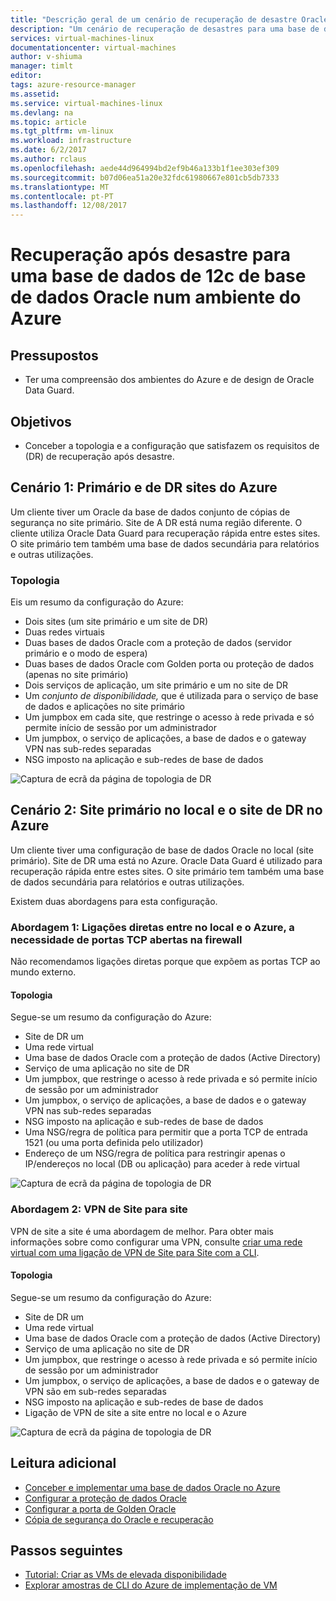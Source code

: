 ```yaml
---
title: "Descrição geral de um cenário de recuperação de desastre Oracle no seu ambiente do Azure | Microsoft Docs"
description: "Um cenário de recuperação de desastres para uma base de dados de 12c de base de dados Oracle no seu ambiente do Azure"
services: virtual-machines-linux
documentationcenter: virtual-machines
author: v-shiuma
manager: timlt
editor: 
tags: azure-resource-manager
ms.assetid: 
ms.service: virtual-machines-linux
ms.devlang: na
ms.topic: article
ms.tgt_pltfrm: vm-linux
ms.workload: infrastructure
ms.date: 6/2/2017
ms.author: rclaus
ms.openlocfilehash: aede44d964994bd2ef9b46a133b1f1ee303ef309
ms.sourcegitcommit: b07d06ea51a20e32fdc61980667e801cb5db7333
ms.translationtype: MT
ms.contentlocale: pt-PT
ms.lasthandoff: 12/08/2017
---
```

# <a name="disaster-recovery-for-an-oracle-database-12c-database-in-an-azure-environment"></a>Recuperação após desastre para uma base de dados de 12c de base de dados Oracle num ambiente do Azure

## <a name="assumptions"></a>Pressupostos

- Ter uma compreensão dos ambientes do Azure e de design de Oracle Data Guard.


## <a name="goals"></a>Objetivos
- Conceber a topologia e a configuração que satisfazem os requisitos de (DR) de recuperação após desastre.

## <a name="scenario-1-primary-and-dr-sites-on-azure"></a>Cenário 1: Primário e de DR sites do Azure

Um cliente tiver um Oracle da base de dados conjunto de cópias de segurança no site primário. Site de A DR está numa região diferente. O cliente utiliza Oracle Data Guard para recuperação rápida entre estes sites. O site primário tem também uma base de dados secundária para relatórios e outras utilizações. 

### <a name="topology"></a>Topologia

Eis um resumo da configuração do Azure:

- Dois sites (um site primário e um site de DR)
- Duas redes virtuais
- Duas bases de dados Oracle com a proteção de dados (servidor primário e o modo de espera)
- Duas bases de dados Oracle com Golden porta ou proteção de dados (apenas no site primário)
- Dois serviços de aplicação, um site primário e um no site de DR
- Um *conjunto de disponibilidade,* que é utilizada para o serviço de base de dados e aplicações no site primário
- Um jumpbox em cada site, que restringe o acesso à rede privada e só permite início de sessão por um administrador
- Um jumpbox, o serviço de aplicações, a base de dados e o gateway VPN nas sub-redes separadas
- NSG imposto na aplicação e sub-redes de base de dados

![Captura de ecrã da página de topologia de DR](./media/oracle-disaster-recovery/oracle_topology_01.png)

## <a name="scenario-2-primary-site-on-premises-and-dr-site-on-azure"></a>Cenário 2: Site primário no local e o site de DR no Azure

Um cliente tiver uma configuração de base de dados Oracle no local (site primário). Site de DR uma está no Azure. Oracle Data Guard é utilizado para recuperação rápida entre estes sites. O site primário tem também uma base de dados secundária para relatórios e outras utilizações. 

Existem duas abordagens para esta configuração.

### <a name="approach-1-direct-connections-between-on-premises-and-azure-requiring-open-tcp-ports-on-the-firewall"></a>Abordagem 1: Ligações diretas entre no local e o Azure, a necessidade de portas TCP abertas na firewall 

Não recomendamos ligações diretas porque que expõem as portas TCP ao mundo externo.

#### <a name="topology"></a>Topologia

Segue-se um resumo da configuração do Azure:

- Site de DR um 
- Uma rede virtual
- Uma base de dados Oracle com a proteção de dados (Active Directory)
- Serviço de uma aplicação no site de DR
- Um jumpbox, que restringe o acesso à rede privada e só permite início de sessão por um administrador
- Um jumpbox, o serviço de aplicações, a base de dados e o gateway VPN nas sub-redes separadas
- NSG imposto na aplicação e sub-redes de base de dados
- Uma NSG/regra de política para permitir que a porta TCP de entrada 1521 (ou uma porta definida pelo utilizador)
- Endereço de um NSG/regra de política para restringir apenas o IP/endereços no local (DB ou aplicação) para aceder à rede virtual

![Captura de ecrã da página de topologia de DR](./media/oracle-disaster-recovery/oracle_topology_02.png)

### <a name="approach-2-site-to-site-vpn"></a>Abordagem 2: VPN de Site para site
VPN de site a site é uma abordagem de melhor. Para obter mais informações sobre como configurar uma VPN, consulte [criar uma rede virtual com uma ligação de VPN de Site para Site com a CLI](https://docs.microsoft.com/azure/vpn-gateway/vpn-gateway-howto-site-to-site-resource-manager-cli).

#### <a name="topology"></a>Topologia

Segue-se um resumo da configuração do Azure:

- Site de DR um 
- Uma rede virtual 
- Uma base de dados Oracle com a proteção de dados (Active Directory)
- Serviço de uma aplicação no site de DR
- Um jumpbox, que restringe o acesso à rede privada e só permite início de sessão por um administrador
- Um jumpbox, o serviço de aplicações, a base de dados e o gateway de VPN são em sub-redes separadas
- NSG imposto na aplicação e sub-redes de base de dados
- Ligação de VPN de site a site entre no local e o Azure

![Captura de ecrã da página de topologia de DR](./media/oracle-disaster-recovery/oracle_topology_03.png)

## <a name="additional-reading"></a>Leitura adicional

- [Conceber e implementar uma base de dados Oracle no Azure](oracle-design.md)
- [Configurar a proteção de dados Oracle](configure-oracle-dataguard.md)
- [Configurar a porta de Golden Oracle](configure-oracle-golden-gate.md)
- [Cópia de segurança do Oracle e recuperação](oracle-backup-recovery.md)


## <a name="next-steps"></a>Passos seguintes

- [Tutorial: Criar as VMs de elevada disponibilidade](../../linux/create-cli-complete.md)
- [Explorar amostras de CLI do Azure de implementação de VM](../../linux/cli-samples.md)
